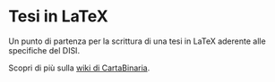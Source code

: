 # Tesi in LaTeX

Un punto di partenza per la scrittura di una tesi in LaTeX aderente alle
specifiche del DISI. 

Scopri di più sulla [wiki di
CartaBinaria](https://cartabinaria.students.cs.unibo.it/wiki/modelli-di-tesi/latex/).
